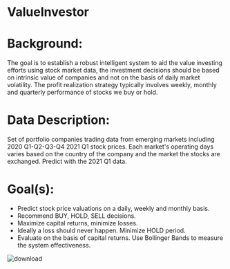 # ValueInvestor 

# Background:

The goal is to establish a robust intelligent system to aid the value investing efforts using stock market data, the investment decisions should be based on intrinsic value of companies and not on the basis of daily market volatility. The profit realization strategy typically involves weekly, monthly and quarterly performance of stocks we buy or hold.

# Data Description:

Set of portfolio companies trading data from emerging markets including 2020 Q1-Q2-Q3-Q4 2021 Q1 stock prices. Each market's operating days varies based on the country of the company and the market the stocks are exchanged. Predict with the 2021 Q1 data.

# Goal(s):

* Predict stock price valuations on a daily, weekly and monthly basis.
* Recommend BUY, HOLD, SELL decisions.
* Maximize capital returns, minimize losses.
* Ideally a loss should never happen. Minimize HOLD period.
* Evaluate on the basis of capital returns. Use Bollinger Bands to measure the system effectiveness.

![download](https://github.com/53KIbGcAqz0Gokmj/DeYOPOp5UPd8ZajM/assets/143815258/258f76aa-9b2a-41e3-a84b-7f0776cfe824)
